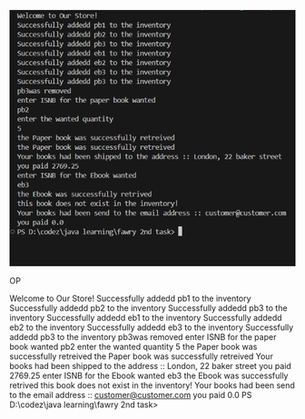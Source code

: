 ![alt text](image.png)

OP

Welcome to Our Store!
Successfully addedd pb1 to the inventory
Successfully addedd pb2 to the inventory
Successfully addedd pb3 to the inventory
Successfully addedd eb1 to the inventory
Successfully addedd eb2 to the inventory
Successfully addedd eb3 to the inventory
Successfully addedd pb3 to the inventory
pb3was removed
enter ISNB for the paper book wanted
pb2
enter the wanted quantity
5
the Paper book was successfully retreived
the Paper book was successfully retreived
Your books had been shipped to the address :: London, 22 baker street
you paid 2769.25
enter ISNB for the Ebook wanted
eb3
the Ebook was successfully retrived
this book does not exist in the inventory!
Your books had been send to the email address :: customer@customer.com
you paid 0.0
PS D:\codez\java learning\fawry 2nd task>